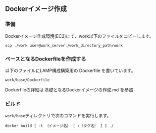 ## Dockerイメージ作成

### 準備
Dockerイメージ作成環境(EC2)にて、work以下のファイルをコピーします。

```
scp ./work user@work_server:/work_directory_path/work
```

### ベースとなるDockerfileを作成する
以下のファイルにLAMP構成構築用の Dockerfile を書いています。

```
work/base/Dockerfile
```

Dockerfileの詳細は 基礎となるDockerイメージの作成.md を参照

### ビルド
`work/base`ディレクトリで次のコマンドを実行します。

```
docker build [ -t ｛イメージ名｝ [ :｛タグ名｝ ] ] ./
```

